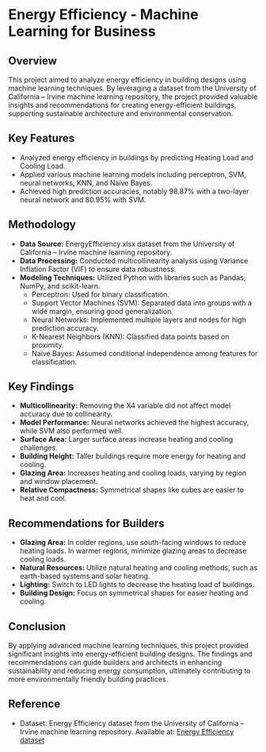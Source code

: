 # Energy Efficiency - Machine Learning for Business

## Overview
This project aimed to analyze energy efficiency in building designs using machine learning techniques. By leveraging a dataset from the University of California – Irvine machine learning repository, the project provided valuable insights and recommendations for creating energy-efficient buildings, supporting sustainable architecture and environmental conservation.

## Key Features
* Analyzed energy efficiency in buildings by predicting Heating Load and Cooling Load.
* Applied various machine learning models including perceptron, SVM, neural networks, KNN, and Naïve Bayes.
* Achieved high prediction accuracies, notably 98.87% with a two-layer neural network and 80.95% with SVM.

## Methodology
* **Data Source:** EnergyEfficiency.xlsx dataset from the University of California – Irvine machine learning repository.
* **Data Processing:** Conducted multicollinearity analysis using Variance Inflation Factor (VIF) to ensure data robustness.
* **Modeling Techniques:** Utilized Python with libraries such as Pandas, NumPy, and scikit-learn.
    * Perceptron: Used for binary classification.
    * Support Vector Machines (SVM): Separated data into groups with a wide margin, ensuring good generalization.
    * Neural Networks: Implemented multiple layers and nodes for high prediction accuracy.
    * K-Nearest Neighbors (KNN): Classified data points based on proximity.
    * Naïve Bayes: Assumed conditional independence among features for classification.

## Key Findings
* **Multicollinearity:** Removing the X4 variable did not affect model accuracy due to collinearity.
* **Model Performance:** Neural networks achieved the highest accuracy, while SVM also performed well.
* **Surface Area:** Larger surface areas increase heating and cooling challenges.
* **Building Height:** Taller buildings require more energy for heating and cooling.
* **Glazing Area:** Increases heating and cooling loads, varying by region and window placement.
* **Relative Compactness:** Symmetrical shapes like cubes are easier to heat and cool.

## Recommendations for Builders
* **Glazing Area:** In colder regions, use south-facing windows to reduce heating loads. In warmer regions, minimize glazing areas to decrease cooling loads.
* **Natural Resources:** Utilize natural heating and cooling methods, such as earth-based systems and solar heating.
* **Lighting:** Switch to LED lights to decrease the heating load of buildings.
* **Building Design:** Focus on symmetrical shapes for easier heating and cooling.

## Conclusion
By applying advanced machine learning techniques, this project provided significant insights into energy-efficient building designs. The findings and recommendations can guide builders and architects in enhancing sustainability and reducing energy consumption, ultimately contributing to more environmentally friendly building practices.

## Reference
* Dataset: Energy Efficiency dataset from the University of California – Irvine machine learning repository. Available at: [Energy Efficiency dataset](https://archive.ics.uci.edu/ml/datasets/Energy+efficiency)
